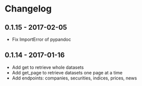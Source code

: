 # Changelog


## 0.1.15 - 2017-02-05

* Fix ImportError of pypandoc


## 0.1.14 - 2017-01-16

* Add get to retrieve whole datasets
* Add get_page to retrieve datasets one page at a time
* Add endpoints: companies, securities, indices, prices, news
